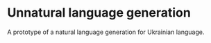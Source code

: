 # Unnatural language generation

A prototype of a natural language generation for Ukrainian language.
